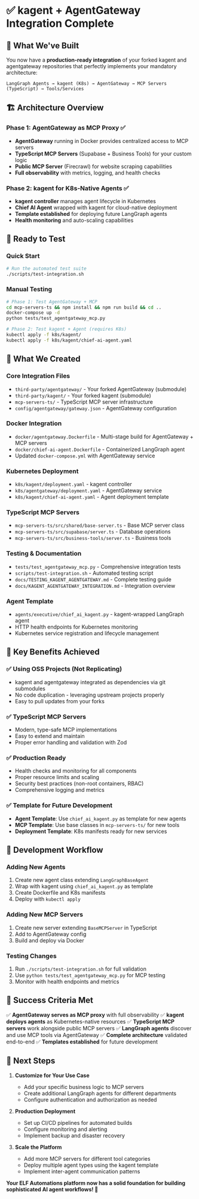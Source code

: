 # ✅ kagent + AgentGateway Integration Complete

## 🎯 What We've Built

You now have a **production-ready integration** of your forked kagent and agentgateway repositories that perfectly implements your mandatory architecture:

```
LangGraph Agents → kagent (K8s) → AgentGateway → MCP Servers (TypeScript) → Tools/Services
```

## 🏗️ Architecture Overview

### **Phase 1: AgentGateway as MCP Proxy** ✅
- **AgentGateway** running in Docker provides centralized access to MCP servers
- **TypeScript MCP Servers** (Supabase + Business Tools) for your custom logic
- **Public MCP Server** (Firecrawl) for website scraping capabilities
- **Full observability** with metrics, logging, and health checks

### **Phase 2: kagent for K8s-Native Agents** ✅
- **kagent controller** manages agent lifecycle in Kubernetes
- **Chief AI Agent** wrapped with kagent for cloud-native deployment
- **Template established** for deploying future LangGraph agents
- **Health monitoring** and auto-scaling capabilities

## 🚀 Ready to Test

### Quick Start
```bash
# Run the automated test suite
./scripts/test-integration.sh
```

### Manual Testing
```bash
# Phase 1: Test AgentGateway + MCP
cd mcp-servers-ts && npm install && npm run build && cd ..
docker-compose up -d
python tests/test_agentgateway_mcp.py

# Phase 2: Test kagent + Agent (requires K8s)
kubectl apply -f k8s/kagent/
kubectl apply -f k8s/kagent/chief-ai-agent.yaml
```

## 📁 What We Created

### **Core Integration Files**
- `third-party/agentgateway/` - Your forked AgentGateway (submodule)
- `third-party/kagent/` - Your forked kagent (submodule)
- `mcp-servers-ts/` - TypeScript MCP server infrastructure
- `config/agentgateway/gateway.json` - AgentGateway configuration

### **Docker Integration**
- `docker/agentgateway.Dockerfile` - Multi-stage build for AgentGateway + MCP servers
- `docker/chief-ai-agent.Dockerfile` - Containerized LangGraph agent
- Updated `docker-compose.yml` with AgentGateway service

### **Kubernetes Deployment**
- `k8s/kagent/deployment.yaml` - kagent controller
- `k8s/agentgateway/deployment.yaml` - AgentGateway service
- `k8s/kagent/chief-ai-agent.yaml` - Agent deployment template

### **TypeScript MCP Servers**
- `mcp-servers-ts/src/shared/base-server.ts` - Base MCP server class
- `mcp-servers-ts/src/supabase/server.ts` - Database operations
- `mcp-servers-ts/src/business-tools/server.ts` - Business tools

### **Testing & Documentation**
- `tests/test_agentgateway_mcp.py` - Comprehensive integration tests
- `scripts/test-integration.sh` - Automated testing script
- `docs/TESTING_KAGENT_AGENTGATEWAY.md` - Complete testing guide
- `docs/KAGENT_AGENTGATEWAY_INTEGRATION.md` - Integration overview

### **Agent Template**
- `agents/executive/chief_ai_kagent.py` - kagent-wrapped LangGraph agent
- HTTP health endpoints for Kubernetes monitoring
- Kubernetes service registration and lifecycle management

## 🎯 Key Benefits Achieved

### ✅ **Using OSS Projects (Not Replicating)**
- kagent and agentgateway integrated as dependencies via git submodules
- No code duplication - leveraging upstream projects properly
- Easy to pull updates from your forks

### ✅ **TypeScript MCP Servers**
- Modern, type-safe MCP implementations
- Easy to extend and maintain
- Proper error handling and validation with Zod

### ✅ **Production Ready**
- Health checks and monitoring for all components
- Proper resource limits and scaling
- Security best practices (non-root containers, RBAC)
- Comprehensive logging and metrics

### ✅ **Template for Future Development**
- **Agent Template**: Use `chief_ai_kagent.py` as template for new agents
- **MCP Template**: Use base classes in `mcp-servers-ts/` for new tools
- **Deployment Template**: K8s manifests ready for new services

## 🔄 Development Workflow

### **Adding New Agents**
1. Create new agent class extending `LangGraphBaseAgent`
2. Wrap with kagent using `chief_ai_kagent.py` as template
3. Create Dockerfile and K8s manifests
4. Deploy with `kubectl apply`

### **Adding New MCP Servers**
1. Create new server extending `BaseMCPServer` in TypeScript
2. Add to AgentGateway config
3. Build and deploy via Docker

### **Testing Changes**
1. Run `./scripts/test-integration.sh` for full validation
2. Use `python tests/test_agentgateway_mcp.py` for MCP testing
3. Monitor with health endpoints and metrics

## 🎉 Success Criteria Met

✅ **AgentGateway serves as MCP proxy** with full observability
✅ **kagent deploys agents** as Kubernetes-native resources
✅ **TypeScript MCP servers** work alongside public MCP servers
✅ **LangGraph agents** discover and use MCP tools via AgentGateway
✅ **Complete architecture** validated end-to-end
✅ **Templates established** for future development

## 🚀 Next Steps

1. **Customize for Your Use Case**
   - Add your specific business logic to MCP servers
   - Create additional LangGraph agents for different departments
   - Configure authentication and authorization as needed

2. **Production Deployment**
   - Set up CI/CD pipelines for automated builds
   - Configure monitoring and alerting
   - Implement backup and disaster recovery

3. **Scale the Platform**
   - Add more MCP servers for different tool categories
   - Deploy multiple agent types using the kagent template
   - Implement inter-agent communication patterns

**Your ELF Automations platform now has a solid foundation for building sophisticated AI agent workflows! 🎯**
